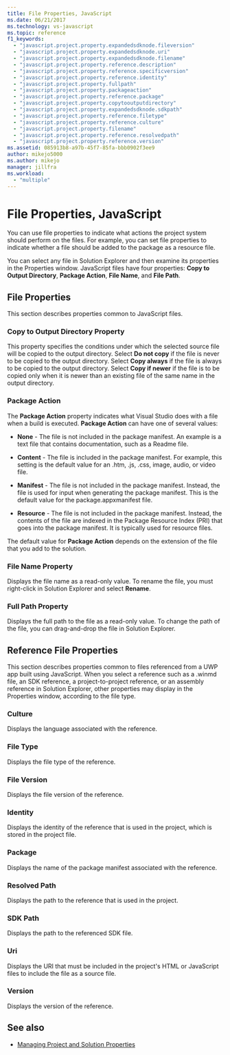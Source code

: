 ```yaml
---
title: File Properties, JavaScript
ms.date: 06/21/2017
ms.technology: vs-javascript
ms.topic: reference
f1_keywords:
  - "javascript.project.property.expandedsdknode.fileversion"
  - "javascript.project.property.expandedsdknode.uri"
  - "javascript.project.property.expandedsdknode.filename"
  - "javascript.project.property.reference.description"
  - "javascript.project.property.reference.specificversion"
  - "javascript.project.property.reference.identity"
  - "javascript.project.property.fullpath"
  - "javascript.project.property.packageaction"
  - "javascript.project.property.reference.package"
  - "javascript.project.property.copytooutputdirectory"
  - "javascript.project.property.expandedsdknode.sdkpath"
  - "javascript.project.property.reference.filetype"
  - "javascript.project.property.reference.culture"
  - "javascript.project.property.filename"
  - "javascript.project.property.reference.resolvedpath"
  - "javascript.project.property.reference.version"
ms.assetid: 085913b8-a97b-45f7-85fa-bbb0902f3ee9
author: mikejo5000
ms.author: mikejo
manager: jillfra
ms.workload:
  - "multiple"
---
```

# File Properties, JavaScript

You can use file properties to indicate what actions the project system should perform on the files. For example, you can set file properties to indicate whether a file should be added to the package as a resource file.

 You can select any file in Solution Explorer and then examine its properties in the Properties window. JavaScript files have four properties: **Copy to Output Directory**, **Package Action**, **File Name**, and **File Path**.

## File Properties
 This section describes properties common to JavaScript files.

### Copy to Output Directory Property
 This property specifies the conditions under which the selected source file will be copied to the output directory. Select **Do not copy** if the file is never to be copied to the output directory. Select **Copy always** if the file is always to be copied to the output directory. Select **Copy if newer** if the file is to be copied only when it is newer than an existing file of the same name in the output directory.

### Package Action
 The **Package Action** property indicates what Visual Studio does with a file when a build is executed. **Package Action** can have one of several values:

- **None** - The file is not included in the package manifest. An example is a text file that contains documentation, such as a Readme file.

- **Content** - The file is included in the package manifest. For example, this setting is the default value for an .htm, .js, .css, image, audio, or video file.

- **Manifest** - The file is not included in the package manifest. Instead, the file is used for input when generating the package manifest. This is the default value for the package.appxmanifest file.

- **Resource** - The file is not included in the package manifest. Instead, the contents of the file are indexed in the Package Resource Index (PRI) that goes into the package manifest. It is typically used for resource files.

The default value for **Package Action** depends on the extension of the file that you add to the solution.

### File Name Property
 Displays the file name as a read-only value. To rename the file, you must right-click in Solution Explorer and select **Rename**.

### Full Path Property
 Displays the full path to the file as a read-only value. To change the path of the file, you can drag-and-drop the file in Solution Explorer.

## Reference File Properties
 This section describes properties common to files referenced from a UWP app built using JavaScript. When you select a reference such as a .winmd file, an SDK reference, a project-to-project reference, or an assembly reference in Solution Explorer, other properties may display in the Properties window, according to the file type.

### Culture
 Displays the language associated with the reference.

### File Type
 Displays the file type of the reference.

### File Version
 Displays the file version of the reference.

### Identity
 Displays the identity of the reference that is used in the project, which is stored in the project file.

### Package
 Displays the name of the package manifest associated with the reference.

### Resolved Path
 Displays the path to the reference that is used in the project.

### SDK Path
 Displays the path to the referenced SDK file.

### Uri
 Displays the URI that must be included in the project's HTML or JavaScript files to include the file as a source file.

### Version
 Displays the version of the reference.

## See also

- [Managing Project and Solution Properties](../../ide/managing-project-and-solution-properties.md)